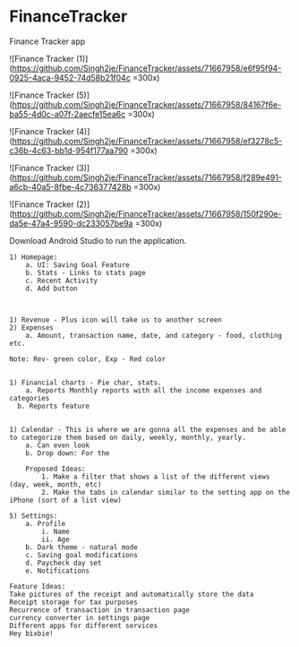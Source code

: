 # FinanceTracker
Finance Tracker app

![Finance Tracker (1)](https://github.com/Singh2je/FinanceTracker/assets/71667958/e6f95f94-0925-4aca-9452-74d58b21f04c =300x)

![Finance Tracker (5)](https://github.com/Singh2je/FinanceTracker/assets/71667958/84167f6e-ba55-4d0c-a07f-2aecfe15ea6c =300x)

![Finance Tracker (4)](https://github.com/Singh2je/FinanceTracker/assets/71667958/ef3278c5-c36b-4c63-bb1d-954f177aa790 =300x)

![Finance Tracker (3)](https://github.com/Singh2je/FinanceTracker/assets/71667958/f289e491-a6cb-40a5-8fbe-4c736377428b =300x)

![Finance Tracker (2)](https://github.com/Singh2je/FinanceTracker/assets/71667958/150f290e-da5e-47a4-9590-dc233057be9a =300x)


Download Android Studio to run the application.

	1) Homepage:
		a. UI: Saving Goal Feature
		b. Stats - Links to stats page
		c. Recent Activity
		d. Add button
		
		

	1) Revenue - Plus icon will take us to another screen
	2) Expenses
		a. Amount, transaction name, date, and category - food, clothing etc.
	
	Note: Rev- green color, Exp - Red color
	

	1) Financial charts - Pie char, stats.
		a. Reports Monthly reports with all the income expenses and categories
	  b. Reports feature


	1) Calendar - This is where we are gonna all the expenses and be able to categorize them based on daily, weekly, monthly, yearly.
		a. Can even look 
		b. Drop down: For the 
		
		Proposed Ideas:
			1. Make a filter that shows a list of the different views (day, week, month, etc)
			2. Make the tabs in calendar similar to the setting app on the iPhone (sort of a list view)
		
	5) Settings: 
		a. Profile
			i. Name
			ii. Age
		b. Dark theme - natural mode
		c. Saving goal modifications
		d. Paycheck day set
		e. Notifications

	Feature Ideas:
	Take pictures of the receipt and automatically store the data
	Receipt storage for tax purposes
	Recurrence of transaction in transaction page
	currency converter in settings page
	Different apps for different services
	Hey bixbie!


